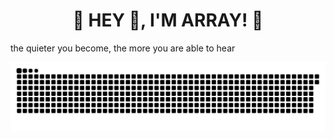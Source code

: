 <h1 align="center">🚀 HEY 👋, I'M ARRAY! 🚀</h1>
the quieter you become, the more you are able to hear


![GitHub Snake](https://raw.githubusercontent.com/kiwi-exe/kiwi-exe/output/github-contribution-grid-snake-dark.svg)

